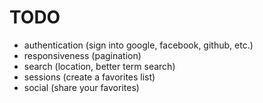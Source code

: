 TODO
====

* authentication (sign into google, facebook, github, etc.)
* responsiveness (pagination)
* search (location, better term search)
* sessions (create a favorites list)
* social (share your favorites)
